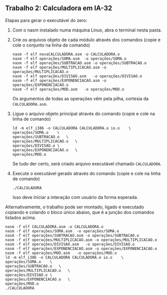 ## Trabalho 2: Calculadora em IA-32
Etapas para gerar o executável do zero:

1.  Com o nasm instalado numa máquina Linux,
    abra o terminal nesta pasta.
    
2. Crie os arquivos objeto de cada módulo através dos comandos (copie e cole o conjunto na linha de comando)
	```
    nasm -f elf novaCALCULADORA.asm -o CALCULADORA.o 
    nasm -f elf operações/SOMA.asm  -o operações/SOMA.o
    nasm -f elf operações/SUBTRACAO.asm -o operações/SUBTRACAO.o
    nasm -f elf operações/MULTIPLICACAO.asm	-o operações/MULTIPLICACAO.o
    nasm -f elf operações/DIVISAO.asm   -o operações/DIVISAO.o
    nasm -f elf operações/EXPONENCIACAO.asm -o operações/EXPONENCIACAO.o
    nasm -f elf operações/MOD.asm   -o operações/MOD.o
	```  
	Os argumentos de todas as operações vêm pela pilha, cortesia da `CALCULADORA.asm`.
	
3.  Ligue o arquivo objeto principal através do comando (copie e cole na linha de comando)
	```
    ld -m elf_i386 -o CALCULADORA CALCULADORA.o io.o    \
    operações/SOMA.o    \
    operações/SUBTRACAO.o   \
    operações/MULTIPLICACAO.o   \
    operações/DIVISAO.o \
    operações/EXPONENCIACAO.o   \
    operações/MOD.o	
	```
	Se tudo der certo, será criado arquivo executável chamado `CALCULADORA`.
	
4.  Execute o executável gerado através do comando (copie e cole na linha de comando)
	```
	./CALCULADORA
	```
	Isso deve iniciar a interação com usuário da forma esperada.  

Alternativamente, o trabalho pode ser montado, ligado e executado copiando e colando o bloco único abaixo,
que é a junção dos comandos listados acima.
```
nasm -f elf CALCULADORA.asm -o CALCULADORA.o 
nasm -f elf operações/SOMA.asm  -o operações/SOMA.o
nasm -f elf operações/SUBTRACAO.asm -o operações/SUBTRACAO.o
nasm -f elf operações/MULTIPLICACAO.asm	-o operações/MULTIPLICACAO.o
nasm -f elf operações/DIVISAO.asm   -o operações/DIVISAO.o
nasm -f elf operações/EXPONENCIACAO.asm -o operações/EXPONENCIACAO.o
nasm -f elf operações/MOD.asm   -o operações/MOD.o
ld -m elf_i386 -o CALCULADORA CALCULADORA.o io.o    \
operações/SOMA.o    \
operações/SUBTRACAO.o   \
operações/MULTIPLICACAO.o   \
operações/DIVISAO.o \
operações/EXPONENCIACAO.o   \
operações/MOD.o								
./CALCULADORA
```
